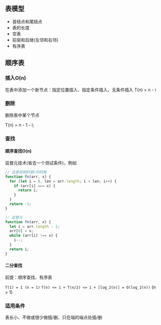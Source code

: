 ## 表模型

- 首结点和尾结点
- 表的长度
- 空表
- 前驱和后继(左邻和右邻)
- 有序表

## 顺序表

### 插入O(n)

在表中添加一个新节点：指定位置插入、指定条件插入、无条件插入
T(n) = n - i

### 删除

删除表中某个节点

T(n) = n - 1 - i;

### 查找

#### 顺序查找O(n)

监督元技术(省去一个测试条件)，例如

```js
// 这里说明的是C的时候
function fn(arr, x) {
  for (let i = 0, len = arr.length; i < len; i++) {
    if (arr[i] === x) {
      return i;
    }
  }
  return -1;
}
```

```js
// 监督元
function fn(arr, x) {
  let i = arr.length - 1;
  arr[0] = x;
  while (arr[i] !== x) {
    i--;
  }
  return i;
}
```

#### 二分查找

前提：顺序查找、有序表

`T(1) = 1 (n = 1)`
`T(n) <= 1 + T(n/2) <= 1 + [log_2(n)] = O(log_2(n))` (n > 1)

### 适用条件

表长小、不做或很少做插/删、只在端的端点处插/删
